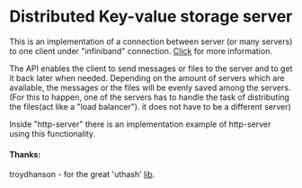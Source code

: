 # Distributed Key-value storage server

This is an implementation of a connection between server (or many servers) to one client 
under "infiniband" connection. [Click](https://en.wikipedia.org/wiki/InfiniBand) for more information.

The API enables the client to send messages or files to the server and to get it back later when needed. 
Depending on the amount of servers which are available, the messages or the files will be evenly saved among the servers. 
(For this to happen, one of the servers has to handle the task of distributing the files(act like a "load balancer"). it does not have to be a different server)

Inside "http-server" there is an implementation example of http-server using this functionality. 


#### Thanks:
troydhanson - for the great 'uthash' [lib](https://github.com/troydhanson/uthash).
